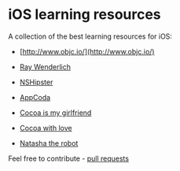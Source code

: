 # iOS learning resources

A collection of the best learning resources for iOS:

- [http://www.objc.io/](http://www.objc.io/)

- [Ray Wenderlich](http://www.raywenderlich.com)

- [NSHipster](http://nshipster.com/)

- [AppCoda](http://www.appcoda.com/)

- [Cocoa is my girlfriend](http://www.cimgf.com/)

- [Cocoa with love](http://www.cocoawithlove.com/)

- [Natasha the robot](http://natashatherobot.com/)

Feel free to contribute - [pull requests](https://github.com/sanketfirodiya/iOS-learning-resources/pulls)
